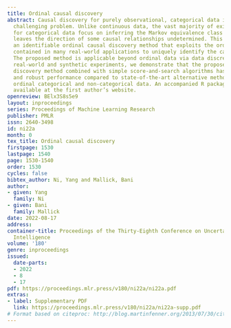 ```yaml
---
title: Ordinal causal discovery
abstract: Causal discovery for purely observational, categorical data is a long-standing
  challenging problem. Unlike continuous data, the vast majority of existing methods
  for categorical data focus on inferring the Markov equivalence class only, which
  leaves the direction of some causal relationships undetermined. This paper proposes
  an identifiable ordinal causal discovery method that exploits the ordinal information
  contained in many real-world applications to uniquely identify the causal structure.
  The proposed method is applicable beyond ordinal data via data discretization. Through
  real-world and synthetic experiments, we demonstrate that the proposed ordinal causal
  discovery method combined with simple score-and-search algorithms has favorable
  and robust performance compared to state-of-the-art alternative methods in both
  ordinal categorical and non-categorical data. An accompanied R package OCD is freely
  available at the first author’s website.
openreview: BElx3S8s5e9
layout: inproceedings
series: Proceedings of Machine Learning Research
publisher: PMLR
issn: 2640-3498
id: ni22a
month: 0
tex_title: Ordinal causal discovery
firstpage: 1530
lastpage: 1540
page: 1530-1540
order: 1530
cycles: false
bibtex_author: Ni, Yang and Mallick, Bani
author:
- given: Yang
  family: Ni
- given: Bani
  family: Mallick
date: 2022-08-17
address:
container-title: Proceedings of the Thirty-Eighth Conference on Uncertainty in Artificial
  Intelligence
volume: '180'
genre: inproceedings
issued:
  date-parts:
  - 2022
  - 8
  - 17
pdf: https://proceedings.mlr.press/v180/ni22a/ni22a.pdf
extras:
- label: Supplementary PDF
  link: https://proceedings.mlr.press/v180/ni22a/ni22a-supp.pdf
# Format based on citeproc: http://blog.martinfenner.org/2013/07/30/citeproc-yaml-for-bibliographies/
---
```

